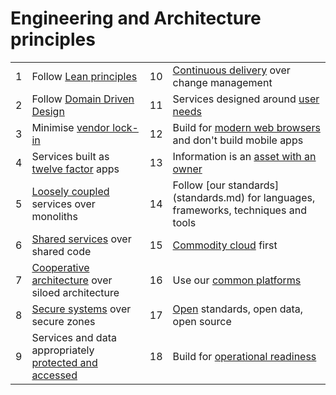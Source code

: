 
# Engineering and Architecture principles

|   |    |   |   |
|---|---|---|---|
|1|Follow [Lean principles](lean.md)|10|[Continuous delivery](#cd) over change management
|2|Follow [Domain Driven Design](ddd.md)|11|Services designed around [user needs](#user-needs)
|3|Minimise [vendor lock-in](#vendor-lock-in)|12|Build for [modern web browsers](#modern-browser-first) and don't build mobile apps
|4|Services built as [twelve factor](twelve-factor.md) apps|13|Information is an [asset with an owner](#iao)
|5|[Loosely coupled](#loosely-coupled) services over monoliths|14|Follow [our standards] (standards.md) for languages, frameworks, techniques and tools
|6|[Shared services](#shared-services) over shared code|15|[Commodity cloud](cloud-first.md) first
|7|[Cooperative architecture](#cooperative-architecture) over siloed architecture|16|Use our [common platforms](#common-platforms)
|8|[Secure systems](#secure-systems) over secure zones|17|[Open](#open) standards, open data, open source
|9|Services and data appropriately [protected and accessed](#protected-services)|18|Build for [operational readiness](#operational-readiness)